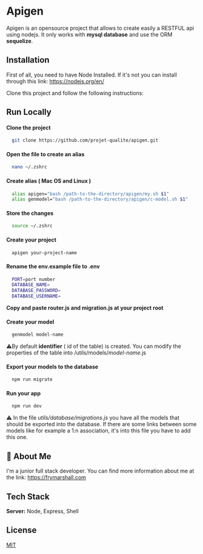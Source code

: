 
# Apigen

Apigen is an opensource project that allows to create easily a RESTFUL api using nodejs.
It only works with **mysql database** and use the ORM **sequelize**.




## Installation

First of all, you need to have Node Installed.
If it's not you can install through this link: https://nodejs.org/en/

Clone this project and follow the following instructions:

## Run Locally

#### Clone the project

```bash
  git clone https://github.com/projet-qualite/apigen.git
```

#### Open the file to create an alias

```bash
  nano ~/.zshrc    
```

#### Create alias ( Mac OS and Linux )

```bash
  alias apigen="bash /path-to-the-directory/apigen/my.sh $1"
  alias genmodel="bash /path-to-the-directory/apigen/c-model.sh $1"
```

#### Store the changes

```bash
  source ~/.zshrc 
```

#### Create your project

```bash
  apigen your-project-name
```


#### Rename the env.example file to .env

```bash
  PORT=port number
  DATABASE_NAME=
  DATABASE_PASSWORD=
  DATABASE_USERNAME=
```

**Copy and paste router.js and migration.js at your project root**

#### Create your model
```bash
  genmodel model-name
```
⚠️By default **identifier** ( id of the table) is created. 
You can modify the properties of the table into /utils/models/_model-name_.js


#### Export your models to the database
```bash
  npm run migrate
```


#### Run your app
```bash
  npm run dev
```

⚠️ In the file _utils/database/migrations.js_ you have all the 
models that should be exported into the database. If there are some links
between some models like for example a 1:n association, it's into this file
you have to add this one.
## 🚀 About Me
I'm a junior full stack developer.
You can find more information about me at the link: https://frymarshall.com


## Tech Stack

**Server:** Node, Express, Shell


## License

[MIT](https://choosealicense.com/licenses/mit/)

